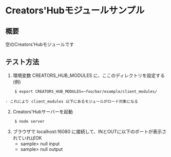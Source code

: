 # Creators'Hubモジュールサンプル

## 概要
空のCreators'Hubモジュールです

## テスト方法
1. 環境変数 CREATORS_HUB_MODULES に、ここのディレクトリを設定する
(例)
```
    $ export CREATORS_HUB_MODULES=~foo/bar/example/client_modules/
```
    - これにより client_modules 以下にあるモジュールがロード対象になる
    
2. Creators'Hubサーバーを起動
```
    $ node server
```

3. ブラウザで localhost:16080 に接続して、INとOUTに以下のポートが表示されていればOK
    - sample> null input
    - sample> null output
